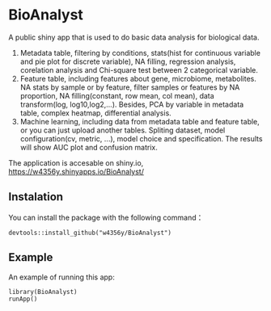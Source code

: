 # BioAnalyst

A public shiny app that is used to do basic data analysis for biological data.
1. Metadata table, filtering by conditions, stats(hist for continuous variable and pie plot for discrete variable), NA filling, regression analysis, corelation analysis and Chi-square test between 2 categorical variable.
2. Feature table, including features about gene, microbiome, metabolites. NA stats by sample or by feature, filter samples or features by NA proportion, NA filling(constant, row mean, col mean), data transform(log, log10,log2,...). Besides, PCA by variable in metadata table, complex heatmap, differential analysis.
3. Machine learning, including data from metadata table and feature table, or you can just upload another tables. Spliting dataset, model configuration(cv, metric, ...), model choice and specification. The results will show AUC plot and confusion matrix.

The application is accesable on shiny.io, https://w4356y.shinyapps.io/BioAnalyst/
## Instalation
You can install the package with the following command：
```
devtools::install_github("w4356y/BioAnalyst")
```

## Example
An example of running this app:
```
library(BioAnalyst)
runApp()
```